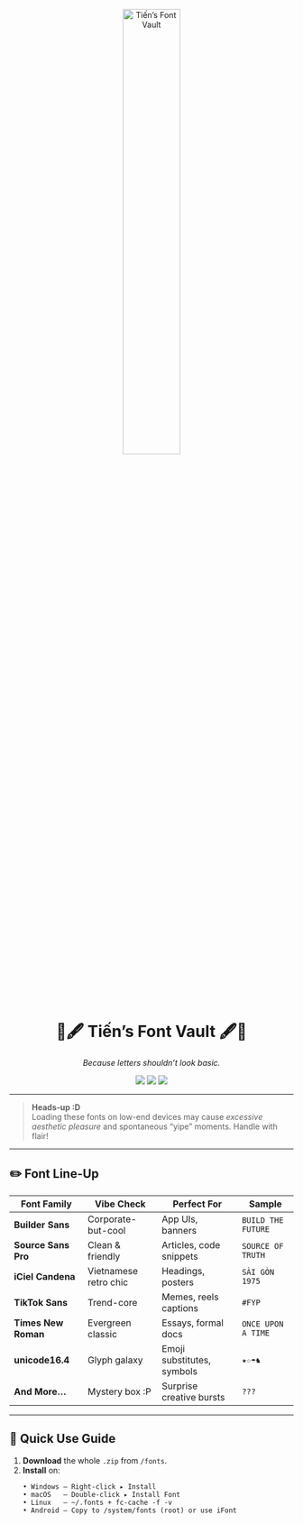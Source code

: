 <p align="center">
  <!-- Swap in your own banner if you like -->
  <img src="resources/fontvault.png" width="45%" alt="Tiến’s Font Vault" />
</p>

<h1 align="center">
  🎨🖋️ <b>Tiến’s Font Vault</b> 🖋️🎨
</h1>

<p align="center">
  <i>Because letters shouldn’t look basic.</i>
</p>

<p align="center">
  <!-- Tiny brag badges, because why not -->
  <img src="https://img.shields.io/badge/Curated_by-Tiến-blueviolet?style=flat-square" />
  <img src="https://img.shields.io/badge/License-Free%20for%20personal%20use-green?style=flat-square" />
  <img src="https://img.shields.io/badge/Unicode-ready-orange?style=flat-square" />
</p>

---

> **Heads-up :D**  
> Loading these fonts on low-end devices may cause *excessive aesthetic pleasure* and spontaneous “yipe” moments. Handle with flair!

---

## ✏️ Font Line-Up

| Font Family | Vibe Check | Perfect For | Sample |
|-------------|------------|-------------|--------|
| **Builder Sans** | Corporate-but-cool | App UIs, banners | `BUILD THE FUTURE` |
| **Source Sans Pro** | Clean & friendly | Articles, code snippets | `SOURCE OF TRUTH` |
| **iCiel Candena** | Vietnamese retro chic | Headings, posters | `SÀI GÒN 1975` |
| **TikTok Sans** | Trend-core | Memes, reels captions | `#FYP` |
| **Times New Roman** | Evergreen classic | Essays, formal docs | `ONCE UPON A TIME` |
| **unicode16.4** | Glyph galaxy | Emoji substitutes, symbols | `★☆☂︎♞` |
| **And More…** | Mystery box :P | Surprise creative bursts | `???` |

---

## 🔧 Quick Use Guide

1. **Download** the whole `.zip` from `/fonts`.
2. **Install** on:
   ```text
   • Windows — Right-click ▸ Install
   • macOS   — Double-click ▸ Install Font
   • Linux   — ~/.fonts + fc-cache -f -v
   • Android — Copy to /system/fonts (root) or use iFont
